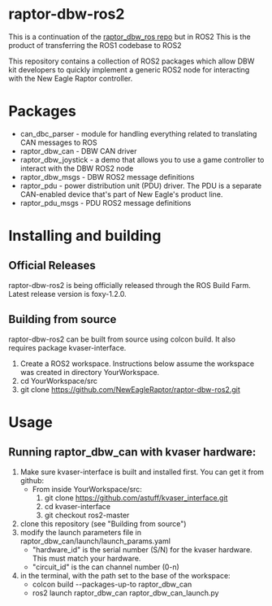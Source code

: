 # raptor-dbw-ros2

This is a continuation of the [raptor_dbw_ros repo](https://github.com/NewEagleRaptor/raptor-dbw-ros) but in ROS2
This is the product of transferring the ROS1 codebase to ROS2

This repository contains a collection of ROS2 packages which allow DBW kit developers to quickly implement a generic ROS2 node for interacting with the New Eagle Raptor controller.

# Packages

* can_dbc_parser - module for handling everything related to translating CAN messages to ROS
* raptor_dbw_can - DBW CAN driver
* raptor_dbw_joystick - a demo that allows you to use a game controller to interact with the DBW ROS2 node
* raptor_dbw_msgs - DBW ROS2 message definitions
* raptor_pdu - power distribution unit (PDU) driver. The PDU is a separate CAN-enabled device that's part of New Eagle's product line.
* raptor_pdu_msgs - PDU ROS2 message definitions

# Installing and building

## Official Releases
raptor-dbw-ros2 is being officially released through the ROS Build Farm.
Latest release version is foxy-1.2.0.

## Building from source
raptor-dbw-ros2 can be built from source using colcon build. It also requires package kvaser-interface.

1. Create a ROS2 workspace. Instructions below assume the workspace was created in directory YourWorkspace.
2. cd YourWorkspace/src
3. git clone https://github.com/NewEagleRaptor/raptor-dbw-ros2.git

# Usage

## Running raptor_dbw_can with kvaser hardware:

1. Make sure kvaser-interface is built and installed first. You can get it from github:
    - From inside YourWorkspace/src:
        1. git clone https://github.com/astuff/kvaser_interface.git
        2. cd kvaser-interface
        3. git checkout ros2-master
2. clone this repository (see "Building from source")
3. modify the launch parameters file in raptor_dbw_can/launch/launch_params.yaml
    - "hardware_id" is the serial number (S/N) for the kvaser hardware. This must match your hardware.
    - "circuit_id" is the can channel number (0-n)
3. in the terminal, with the path set to the base of the workspace:
    - colcon build --packages-up-to raptor_dbw_can
    - ros2 launch raptor_dbw_can raptor_dbw_can_launch.py
